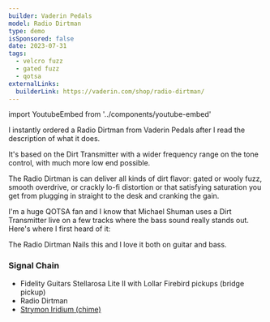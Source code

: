 ```yaml
---
builder: Vaderin Pedals
model: Radio Dirtman
type: demo
isSponsored: false
date: 2023-07-31
tags:
  - velcro fuzz
  - gated fuzz
  - qotsa
externalLinks:
  builderLink: https://vaderin.com/shop/radio-dirtman/
---
```


import YoutubeEmbed from '../components/youtube-embed'

I instantly ordered a Radio Dirtman from Vaderin Pedals after I read the description of what it does.

It's based on the Dirt Transmitter with a wider frequency range on the tone control, with much more low end possible.

The Radio Dirtman is can deliver all kinds of dirt flavor: gated or wooly fuzz, smooth overdrive, or crackly lo-fi distortion or that satisfying saturation you get from plugging in straight to the desk and cranking the gain.

I'm a huge QOTSA fan and I know that Michael Shuman uses a Dirt Transmitter live on a few tracks where the bass sound really stands out. Here's where I first heard of it:

<YoutubeEmbed
  title="Board to Death Ep. 9 - Michael Schuman (Queens of the Stone Age) | EarthQuaker Devices"
  url="https://www.youtube.com/embed/GxMdpgGvk9U"
/>

The Radio Dirtman Nails this and I love it both on guitar and bass.

### Signal Chain

- Fidelity Guitars Stellarosa Lite II with Lollar Firebird pickups (bridge pickup)
- Radio Dirtman
- [Strymon Iridium (chime)](/demos/strymon-iridium)
